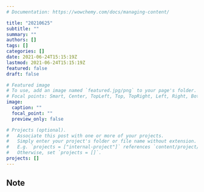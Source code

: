 ```yaml
---
# Documentation: https://wowchemy.com/docs/managing-content/

title: "20210625"
subtitle: ""
summary: ""
authors: []
tags: []
categories: []
date: 2021-06-24T15:15:19Z
lastmod: 2021-06-24T15:15:19Z
featured: false
draft: false

# Featured image
# To use, add an image named `featured.jpg/png` to your page's folder.
# Focal points: Smart, Center, TopLeft, Top, TopRight, Left, Right, BottomLeft, Bottom, BottomRight.
image:
  caption: ""
  focal_point: ""
  preview_only: false

# Projects (optional).
#   Associate this post with one or more of your projects.
#   Simply enter your project's folder or file name without extension.
#   E.g. `projects = ["internal-project"]` references `content/project/deep-learning/index.md`.
#   Otherwise, set `projects = []`.
projects: []
---
```


## Note

